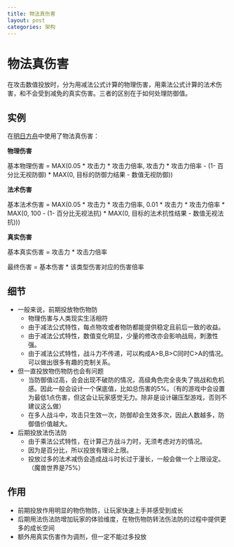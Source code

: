 ```yaml
---
title: 物法真伤害
layout: post
categories: 架构
---
```


# 物法真伤害
在攻击数值投放时，分为用减法公式计算的物理伤害，用乘法公式计算的法术伤害，和不会受到减免的真实伤害。三者的区别在于如何处理防御值。

## 实例
在[明日方舟](http://prts.wiki/w/%E6%B8%B8%E6%88%8F%E6%95%B0%E6%8D%AE%E5%9F%BA%E7%A1%80#.E4.BC.A4.E5.AE.B3.E5.85.AC.E5.BC.8F)中使用了物法真伤害：

**物理伤害**

基本物理伤害 = MAX(0.05 * 攻击力 * 攻击力倍率, 攻击力 * 攻击力倍率 - (1- 百分比无视防御) * MAX(0, 目标的防御力结果 - 数值无视防御))

**法术伤害**

基本法术伤害 = MAX(0.05 * 攻击力 * 攻击力倍率, 0.01 * 攻击力 * 攻击力倍率 * MAX(0, 100 - (1- 百分比无视法抗) * MAX(0, 目标的法术抗性结果 - 数值无视法抗)))

**真实伤害**

基本真实伤害 = 攻击力 * 攻击力倍率

最终伤害 = 基本伤害 * 该类型伤害对应的伤害倍率

## 细节
- 一般来说，前期投放物伤物防
    - 物理伤害与人类现实生活相符
    - 由于减法公式特性，每点物攻或者物防都能提供稳定且前后一致的收益。
    - 由于减法公式特性，数值变化明显，少量的修改亦会影响战局，刺激性强。
    - 由于减法公式特性，战斗力不传递，可以构成A>B,B>C同时C>A的情况。可以做出很多有趣的克制关系。
- 但一直投放物伤物防也会有问题
    - 当防御值过高，会会出现不破防的情况，高级角色完全丧失了挑战和危机感。因此一般会设计一个保底值，比如总伤害的5%。（有的游戏中会设置为最低1点伤害，但这会让玩家感觉无力。除非是设计碾压型游戏，否则不建议这么做）
    - 在多人战斗中，攻击只生效一次，防御却会生效多次，因此人数越多，防御值价值越大。
- 后期投放法伤法防
    - 由于乘法公式特性，在计算己方战斗力时，无须考虑对方的情况。
    - 因为是百分比，所以投放有理论上限。
    - 投放过多的法术减伤会造成战斗时长过于漫长，一般会做一个上限设定。（魔兽世界是75%）

## 作用
- 前期投放作用明显的物伤物防，让玩家快速上手并感受到成长
- 后期用法伤法防增加玩家的体验维度，在物伤物防转法伤法防的过程中提供更多的成长空间
- 额外用真实伤害作为调剂，但一定不能过多投放
